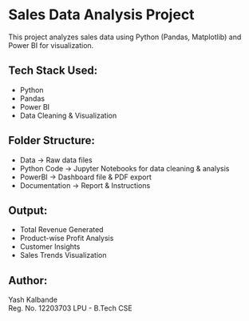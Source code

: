 # Sales Data Analysis Project

This project analyzes sales data using Python (Pandas, Matplotlib) and Power BI for visualization.

## Tech Stack Used:
- Python
- Pandas
- Power BI
- Data Cleaning & Visualization

## Folder Structure:
- Data → Raw data files
- Python Code → Jupyter Notebooks for data cleaning & analysis
- PowerBI → Dashboard file & PDF export
- Documentation → Report & Instructions

## Output:
- Total Revenue Generated
- Product-wise Profit Analysis
- Customer Insights
- Sales Trends Visualization

## Author:
Yash Kalbande  
Reg. No. 12203703
LPU - B.Tech CSE  

